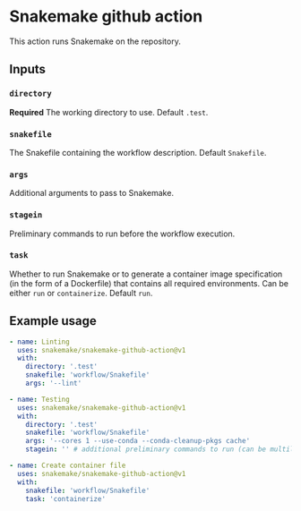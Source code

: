 # Snakemake github action

This action runs Snakemake on the repository.

## Inputs

### `directory`

**Required** The working directory to use. Default `.test`.

### `snakefile`

The Snakefile containing the workflow description. Default `Snakefile`.

### `args`

Additional arguments to pass to Snakemake.

### `stagein`

Preliminary commands to run before the workflow execution.

### `task`

Whether to run Snakemake or to generate a container image specification (in the form of a Dockerfile) that contains all required environments. Can be either `run` or `containerize`. Default `run`.

## Example usage

```yaml
- name: Linting
  uses: snakemake/snakemake-github-action@v1
  with:
    directory: '.test'
    snakefile: 'workflow/Snakefile'
    args: '--lint'

- name: Testing
  uses: snakemake/snakemake-github-action@v1
  with:
    directory: '.test'
    snakefile: 'workflow/Snakefile'
    args: '--cores 1 --use-conda --conda-cleanup-pkgs cache'
    stagein: '' # additional preliminary commands to run (can be multiline)

- name: Create container file
  uses: snakemake/snakemake-github-action@v1
  with:
    snakefile: 'workflow/Snakefile'
    task: 'containerize'
```
